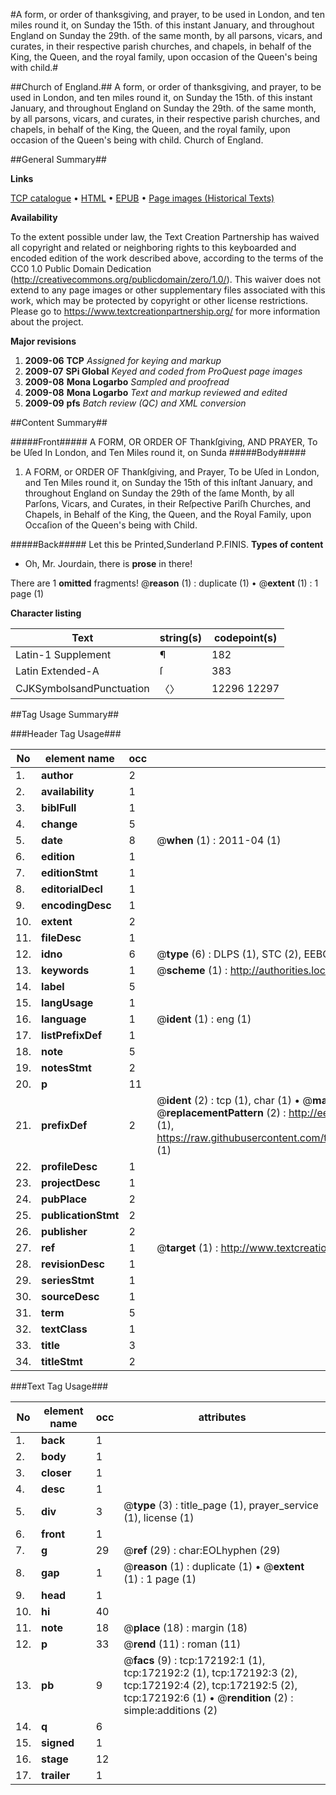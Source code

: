 #A form, or order of thanksgiving, and prayer, to be used in London, and ten miles round it, on Sunday the 15th. of this instant January, and throughout England on Sunday the 29th. of the same month, by all parsons, vicars, and curates, in their respective parish churches, and chapels, in behalf of the King, the Queen, and the royal family, upon occasion of the Queen's being with child.#

##Church of England.##
A form, or order of thanksgiving, and prayer, to be used in London, and ten miles round it, on Sunday the 15th. of this instant January, and throughout England on Sunday the 29th. of the same month, by all parsons, vicars, and curates, in their respective parish churches, and chapels, in behalf of the King, the Queen, and the royal family, upon occasion of the Queen's being with child.
Church of England.

##General Summary##

**Links**

[TCP catalogue](http://www.ota.ox.ac.uk/tcp/)  • 
[HTML](http://tei.it.ox.ac.uk/tcp/Texts-HTML/free/A79/A79687.html)  • 
[EPUB](http://tei.it.ox.ac.uk/tcp/Texts-EPUB/free/A79/A79687.epub) • 
[Page images (Historical Texts)](https://historicaltexts.jisc.ac.uk/eebo-45578249e)

**Availability**

To the extent possible under law, the Text Creation Partnership has waived all copyright and related or neighboring rights to this keyboarded and encoded edition of the work described above, according to the terms of the CC0 1.0 Public Domain Dedication (http://creativecommons.org/publicdomain/zero/1.0/). This waiver does not extend to any page images or other supplementary files associated with this work, which may be protected by copyright or other license restrictions. Please go to https://www.textcreationpartnership.org/ for more information about the project.

**Major revisions**

1. __2009-06__ __TCP__ *Assigned for keying and markup*
1. __2009-07__ __SPi Global__ *Keyed and coded from ProQuest page images*
1. __2009-08__ __Mona Logarbo__ *Sampled and proofread*
1. __2009-08__ __Mona Logarbo__ *Text and markup reviewed and edited*
1. __2009-09__ __pfs__ *Batch review (QC) and XML conversion*

##Content Summary##

#####Front#####
A FORM, OR ORDER OF Thankſgiving, AND PRAYER, To be Uſed In London, and Ten Miles round it, on Sunda
#####Body#####

1. A FORM, or ORDER OF Thankſgiving, and Prayer, To be Uſed in London, and Ten Miles round it, on Sunday the 15th of this inſtant January, and throughout England on Sunday the 29th of the ſame Month, by all Parſons, Vicars, and Curates, in their Reſpective Pariſh Churches, and Chapels, in Behalf of the King, the Queen, and the Royal Family, upon Occaſion of the Queen's being with Child.

#####Back#####
Let this be Printed,Sunderland P.FINIS.
**Types of content**

  * Oh, Mr. Jourdain, there is **prose** in there!

There are 1 **omitted** fragments! 
 @__reason__ (1) : duplicate (1)  •  @__extent__ (1) : 1 page (1)

**Character listing**


|Text|string(s)|codepoint(s)|
|---|---|---|
|Latin-1 Supplement|¶|182|
|Latin Extended-A|ſ|383|
|CJKSymbolsandPunctuation|〈〉|12296 12297|

##Tag Usage Summary##

###Header Tag Usage###

|No|element name|occ|attributes|
|---|---|---|---|
|1.|__author__|2||
|2.|__availability__|1||
|3.|__biblFull__|1||
|4.|__change__|5||
|5.|__date__|8| @__when__ (1) : 2011-04 (1)|
|6.|__edition__|1||
|7.|__editionStmt__|1||
|8.|__editorialDecl__|1||
|9.|__encodingDesc__|1||
|10.|__extent__|2||
|11.|__fileDesc__|1||
|12.|__idno__|6| @__type__ (6) : DLPS (1), STC (2), EEBO-CITATION (1), OCLC (1), VID (1)|
|13.|__keywords__|1| @__scheme__ (1) : http://authorities.loc.gov/ (1)|
|14.|__label__|5||
|15.|__langUsage__|1||
|16.|__language__|1| @__ident__ (1) : eng (1)|
|17.|__listPrefixDef__|1||
|18.|__note__|5||
|19.|__notesStmt__|2||
|20.|__p__|11||
|21.|__prefixDef__|2| @__ident__ (2) : tcp (1), char (1)  •  @__matchPattern__ (2) : ([0-9\-]+):([0-9IVX]+) (1), (.+) (1)  •  @__replacementPattern__ (2) : http://eebo.chadwyck.com/downloadtiff?vid=$1&page=$2 (1), https://raw.githubusercontent.com/textcreationpartnership/Texts/master/tcpchars.xml#$1 (1)|
|22.|__profileDesc__|1||
|23.|__projectDesc__|1||
|24.|__pubPlace__|2||
|25.|__publicationStmt__|2||
|26.|__publisher__|2||
|27.|__ref__|1| @__target__ (1) : http://www.textcreationpartnership.org/docs/. (1)|
|28.|__revisionDesc__|1||
|29.|__seriesStmt__|1||
|30.|__sourceDesc__|1||
|31.|__term__|5||
|32.|__textClass__|1||
|33.|__title__|3||
|34.|__titleStmt__|2||


###Text Tag Usage###

|No|element name|occ|attributes|
|---|---|---|---|
|1.|__back__|1||
|2.|__body__|1||
|3.|__closer__|1||
|4.|__desc__|1||
|5.|__div__|3| @__type__ (3) : title_page (1), prayer_service (1), license (1)|
|6.|__front__|1||
|7.|__g__|29| @__ref__ (29) : char:EOLhyphen (29)|
|8.|__gap__|1| @__reason__ (1) : duplicate (1)  •  @__extent__ (1) : 1 page (1)|
|9.|__head__|1||
|10.|__hi__|40||
|11.|__note__|18| @__place__ (18) : margin (18)|
|12.|__p__|33| @__rend__ (11) : roman (11)|
|13.|__pb__|9| @__facs__ (9) : tcp:172192:1 (1), tcp:172192:2 (1), tcp:172192:3 (2), tcp:172192:4 (2), tcp:172192:5 (2), tcp:172192:6 (1)  •  @__rendition__ (2) : simple:additions (2)|
|14.|__q__|6||
|15.|__signed__|1||
|16.|__stage__|12||
|17.|__trailer__|1||
